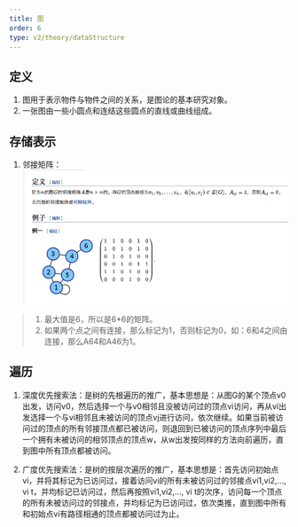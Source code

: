 ```yaml
---
title: 图
order: 6
type: v2/theory/dataStructure
---
```


## 定义

1. 图用于表示物件与物件之间的关系，是图论的基本研究对象。
2. 一张图由一些小圆点和连结这些圆点的直线或曲线组成。

## 存储表示

1. 邻接矩阵：
![img](./images/graph-adjacent-matrix.png)

> 1. 最大值是6，所以是6*6的矩阵。
> 2. 如果两个点之间有连接，那么标记为1，否则标记为0，如：6和4之间由连接，那么A64和A46为1。

## 遍历

1. 深度优先搜索法：是树的先根遍历的推广，基本思想是：从图G的某个顶点v0出发，访问v0，然后选择一个与v0相邻且没被访问过的顶点vi访问，再从vi出发选择一个与vi相邻且未被访问的顶点vj进行访问，依次继续。如果当前被访问过的顶点的所有邻接顶点都已被访问，则退回到已被访问的顶点序列中最后一个拥有未被访问的相邻顶点的顶点w，从w出发按同样的方法向前遍历，直到图中所有顶点都被访问。

2. 广度优先搜索法：是树的按层次遍历的推广，基本思想是：首先访问初始点vi，并将其标记为已访问过，接着访问vi的所有未被访问过的邻接点vi1,vi2,…, vi t，并均标记已访问过，然后再按照vi1,vi2,…, vi t的次序，访问每一个顶点的所有未被访问过的邻接点，并均标记为已访问过，依次类推，直到图中所有和初始点vi有路径相通的顶点都被访问过为止。